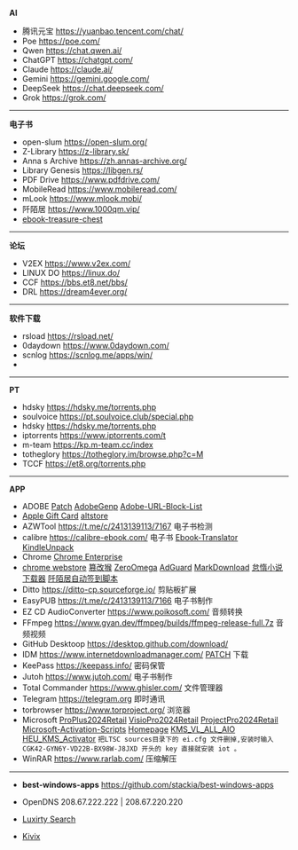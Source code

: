 **AI**

- 腾讯元宝 https://yuanbao.tencent.com/chat/
- Poe https://poe.com/
- Qwen https://chat.qwen.ai/
- ChatGPT https://chatgpt.com/
- Claude https://claude.ai/
- Gemini https://gemini.google.com/
- DeepSeek https://chat.deepseek.com/
- Grok https://grok.com/
---

**电子书**

- open-slum https://open-slum.org/
- Z-Library https://z-library.sk/
- Anna s Archive https://zh.annas-archive.org/
- Library Genesis https://libgen.rs/
- PDF Drive https://www.pdfdrive.com/
- MobileRead https://www.mobileread.com/
- mLook  https://www.mlook.mobi/
- 阡陌居 https://www.1000qm.vip/
- [ebook-treasure-chest](https://github.com/jbiaojerry/ebook-treasure-chest)
---
**论坛**

- V2EX https://www.v2ex.com/
- LINUX DO https://linux.do/
- CCF https://bbs.et8.net/bbs/
- DRL https://dream4ever.org/ 

---

**软件下载** 

- rsload https://rsload.net/
- 0daydown https://www.0daydown.com/
- scnlog https://scnlog.me/apps/win/
- 
---

**PT**

- hdsky https://hdsky.me/torrents.php
- soulvoice https://pt.soulvoice.club/special.php 
- hdsky https://hdsky.me/torrents.php 
- iptorrents https://www.iptorrents.com/t 
- m-team https://kp.m-team.cc/index 
- totheglory https://totheglory.im/browse.php?c=M 
- TCCF https://et8.org/torrents.php 

---

**APP**

- ADOBE [Patch](https://w16.monkrus.ws/)  [AdobeGenp](https://github.com/wangzhenjjcn/AdobeGenp)  [Adobe-URL-Block-List](https://github.com/Ruddernation-Designs/Adobe-URL-Block-List) 
- [Apple Gift Card](https://www.apple.com/shop/gift-cards)  [altstore](https://faq.altstore.io/) 
- AZWTool https://t.me/c/2413139113/7167 电子书检测
- calibre https://calibre-ebook.com/ 电子书 [Ebook-Translator](https://github.com/bookfere/Ebook-Translator-Calibre-Plugin) [KindleUnpack](https://github.com/dougmassay/kindleunpack-calibre-plugin)
- Chrome [Chrome Enterprise](https://chromeenterprise.google/intl/zh_cn/browser/download/thank-you/?platform=WIN64_BUNDLE&channel=stable&usagestats=0)  
- [chrome webstore](https://chromewebstore.google.com/) [篡改猴](https://chromewebstore.google.com/detail/%E7%AF%A1%E6%94%B9%E7%8C%B4/dhdgffkkebhmkfjojejmpbldmpobfkfo)  [ZeroOmega](https://chromewebstore.google.com/detail/proxy-switchyomega-3-zero/pfnededegaaopdmhkdmcofjmoldfiped) [AdGuard](https://chromewebstore.google.com/detail/adguard-%E5%BB%A3%E5%91%8A%E5%B0%81%E9%8E%96%E5%99%A8/bgnkhhnnamicmpeenaelnjfhikgbkllg) [MarkDownload](https://chromewebstore.google.com/detail/markdownload-markdown-web/pcmpcfapbekmbjjkdalcgopdkipoggdi) [怠惰小说下载器](https://greasyfork.org/zh-CN/scripts/25068-downloadallcontent) [阡陌居自动签到脚本](https://greasyfork.org/zh-CN/scripts/487797-%E9%98%A1%E9%99%8C%E5%B1%85%E8%87%AA%E5%8A%A8%E7%AD%BE%E5%88%B0%E8%84%9A%E6%9C%AC-%E5%90%AB%E5%BF%83%E6%83%85%E9%80%89%E6%8B%A9)
- Ditto https://ditto-cp.sourceforge.io/ 剪贴板扩展
- EasyPUB https://t.me/c/2413139113/7166 电子书制作
- EZ CD AudioConverter https://www.poikosoft.com/  音频转换
- FFmpeg https://www.gyan.dev/ffmpeg/builds/ffmpeg-release-full.7z 音频视频
- GitHub Desktoop https://desktop.github.com/download/ 
- IDM https://www.internetdownloadmanager.com/ [PATCH](https://github.com/lstprjct/IDM-Activation-Script)  下载
- KeePass https://keepass.info/ 密码保管
- Jutoh https://www.jutoh.com/ 电子书制作
- Total Commander https://www.ghisler.com/ 文件管理器
- Telegram https://telegram.org 即时通讯
- torbrowser https://www.torproject.org/ 浏览器
- Microsoft [ProPlus2024Retail](https://officecdn.microsoft.com/db/492350f6-3a01-4f97-b9c0-c7c6ddf67d60/media/zh-cn/ProPlus2024Retail.img) [VisioPro2024Retail](https://officecdn.microsoft.com/db/492350f6-3a01-4f97-b9c0-c7c6ddf67d60/media/zh-cn/VisioPro2024Retail.img) [ProjectPro2024Retail](https://officecdn.microsoft.com/db/492350f6-3a01-4f97-b9c0-c7c6ddf67d60/media/zh-cn/ProjectPro2024Retail.img) [Microsoft-Activation-Scripts](https://github.com/massgravel/Microsoft-Activation-Scripts)  [Homepage](https://massgrave.dev/)  [KMS_VL_ALL_AIO](https://github.com/abbodi1406/KMS_VL_ALL_AIO) [HEU_KMS_Activator](https://github.com/zbezj/HEU_KMS_Activator) 
`把LTSC sources目录下的 ei.cfg 文件删掉,安装时输入 CGK42-GYN6Y-VD22B-BX98W-J8JXD 开头的 key 直接就安装 iot 。`
- WinRAR https://www.rarlab.com/ 压缩解压

---
- **best-windows-apps** https://github.com/stackia/best-windows-apps

- OpenDNS 208.67.222.222 | 208.67.220.220

- [Luxirty Search](https://luxirty.com/posts/luxirty-search/) 
- [Kivix](https://kiwix.org/) 